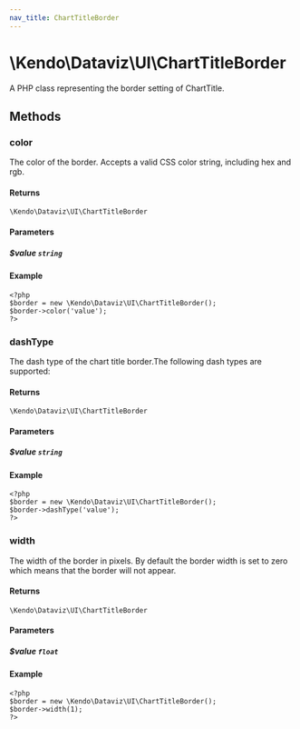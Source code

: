 ```yaml
---
nav_title: ChartTitleBorder
---
```


# \Kendo\Dataviz\UI\ChartTitleBorder

A PHP class representing the border setting of ChartTitle.


## Methods

### color
The color of the border. Accepts a valid CSS color string, including hex and rgb.

#### Returns
`\Kendo\Dataviz\UI\ChartTitleBorder`

#### Parameters

##### $value `string`



#### Example 
    <?php
    $border = new \Kendo\Dataviz\UI\ChartTitleBorder();
    $border->color('value');
    ?>

### dashType
The dash type of the chart title border.The following dash types are supported:

#### Returns
`\Kendo\Dataviz\UI\ChartTitleBorder`

#### Parameters

##### $value `string`



#### Example 
    <?php
    $border = new \Kendo\Dataviz\UI\ChartTitleBorder();
    $border->dashType('value');
    ?>

### width
The width of the border in pixels. By default the border width is set to zero which means that the border will not appear.

#### Returns
`\Kendo\Dataviz\UI\ChartTitleBorder`

#### Parameters

##### $value `float`



#### Example 
    <?php
    $border = new \Kendo\Dataviz\UI\ChartTitleBorder();
    $border->width(1);
    ?>

